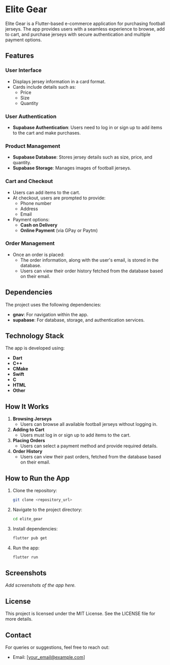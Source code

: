 # Elite Gear

Elite Gear is a Flutter-based e-commerce application for purchasing football jerseys. The app provides users with a seamless experience to browse, add to cart, and purchase jerseys with secure authentication and multiple payment options.

## Features

### User Interface
- Displays jersey information in a card format.
- Cards include details such as:
  - Price
  - Size
  - Quantity

### User Authentication
- **Supabase Authentication**: Users need to log in or sign up to add items to the cart and make purchases.

### Product Management
- **Supabase Database**: Stores jersey details such as size, price, and quantity.
- **Supabase Storage**: Manages images of football jerseys.

### Cart and Checkout
- Users can add items to the cart.
- At checkout, users are prompted to provide:
  - Phone number
  - Address
  - Email
- Payment options:
  - **Cash on Delivery**
  - **Online Payment** (via GPay or Paytm)

### Order Management
- Once an order is placed:
  - The order information, along with the user's email, is stored in the database.
  - Users can view their order history fetched from the database based on their email.

## Dependencies

The project uses the following dependencies:
- **gnav**: For navigation within the app.
- **supabase**: For database, storage, and authentication services.

## Technology Stack

The app is developed using:
- **Dart**
- **C++**
- **CMake**
- **Swift**
- **C**
- **HTML**
- **Other**

## How It Works

1. **Browsing Jerseys**
   - Users can browse all available football jerseys without logging in.
2. **Adding to Cart**
   - Users must log in or sign up to add items to the cart.
3. **Placing Orders**
   - Users can select a payment method and provide required details.
4. **Order History**
   - Users can view their past orders, fetched from the database based on their email.

## How to Run the App

1. Clone the repository:
   ```bash
   git clone <repository_url>
   ```
2. Navigate to the project directory:
   ```bash
   cd elite_gear
   ```
3. Install dependencies:
   ```bash
   flutter pub get
   ```
4. Run the app:
   ```bash
   flutter run
   ```

## Screenshots
_Add screenshots of the app here._

## License

This project is licensed under the MIT License. See the LICENSE file for more details.

## Contact

For queries or suggestions, feel free to reach out:
- Email: [your_email@example.com]
